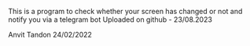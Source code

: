 This is a program to check whether your screen has changed or not and notify you via a telegram bot
Uploaded on github - 23/08.2023

Anvit Tandon
24/02/2022

